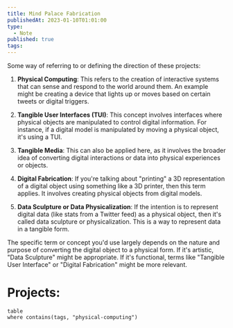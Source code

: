 ```yaml
---
title: Mind Palace Fabrication
publishedAt: 2023-01-10T01:01:00
type:
  - Note
published: true
tags:
---
```

Some way of referring to or defining the direction of these projects:

1. **Physical Computing**: This refers to the creation of interactive systems that can sense and respond to the world around them. An example might be creating a device that lights up or moves based on certain tweets or digital triggers.

2. **Tangible User Interfaces (TUI)**: This concept involves interfaces where physical objects are manipulated to control digital information. For instance, if a digital model is manipulated by moving a physical object, it's using a TUI.

3. **Tangible Media**: This can also be applied here, as it involves the broader idea of converting digital interactions or data into physical experiences or objects.

4. **Digital Fabrication**: If you're talking about "printing" a 3D representation of a digital object using something like a 3D printer, then this term applies. It involves creating physical objects from digital models.

5. **Data Sculpture or Data Physicalization**: If the intention is to represent digital data (like stats from a Twitter feed) as a physical object, then it's called data sculpture or physicalization. This is a way to represent data in a tangible form.

The specific term or concept you'd use largely depends on the nature and purpose of converting the digital object to a physical form. If it's artistic, "Data Sculpture" might be appropriate. If it's functional, terms like "Tangible User Interface" or "Digital Fabrication" might be more relevant.

# Projects:

```dataview
table
where contains(tags, "physical-computing")
```